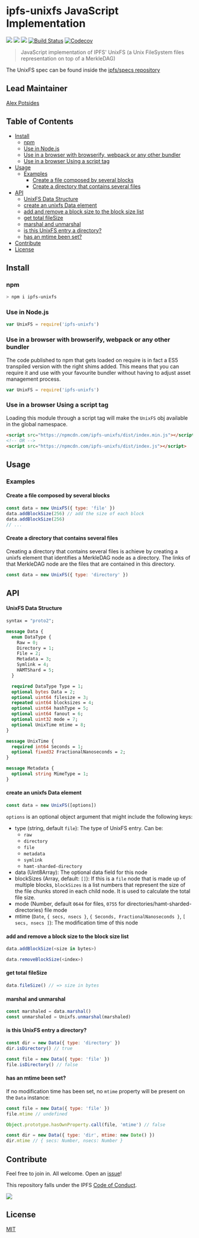 # ipfs-unixfs JavaScript Implementation <!-- omit in toc -->

[![](https://img.shields.io/badge/made%20by-Protocol%20Labs-blue.svg?style=flat-square)](http://ipn.io)
[![](https://img.shields.io/badge/project-IPFS-blue.svg?style=flat-square)](http://ipfs.io/)
[![](https://img.shields.io/badge/freenode-%23ipfs-blue.svg?style=flat-square)](http://webchat.freenode.net/?channels=%23ipfs)
[![Build Status](https://flat.badgen.net/travis/ipfs/js-ipfs-unixfs)](https://travis-ci.com/ipfs/js-ipfs-unixfs)
[![Codecov](https://codecov.io/gh/ipfs/js-ipfs-unixfs/branch/master/graph/badge.svg)](https://codecov.io/gh/ipfs/js-ipfs-unixfs)

> JavaScript implementation of IPFS' UnixFS (a Unix FileSystem files representation on top of a MerkleDAG)

The UnixFS spec can be found inside the [ipfs/specs repository](http://github.com/ipfs/specs)

## Lead Maintainer <!-- omit in toc -->

[Alex Potsides](https://github.com/achingbrain)

## Table of Contents <!-- omit in toc -->

- [Install](#install)
  - [npm](#npm)
  - [Use in Node.js](#use-in-nodejs)
  - [Use in a browser with browserify, webpack or any other bundler](#use-in-a-browser-with-browserify-webpack-or-any-other-bundler)
  - [Use in a browser Using a script tag](#use-in-a-browser-using-a-script-tag)
- [Usage](#usage)
  - [Examples](#examples)
    - [Create a file composed by several blocks](#create-a-file-composed-by-several-blocks)
    - [Create a directory that contains several files](#create-a-directory-that-contains-several-files)
- [API](#api)
    - [UnixFS Data Structure](#unixfs-data-structure)
    - [create an unixfs Data element](#create-an-unixfs-data-element)
    - [add and remove a block size to the block size list](#add-and-remove-a-block-size-to-the-block-size-list)
    - [get total fileSize](#get-total-filesize)
    - [marshal and unmarshal](#marshal-and-unmarshal)
    - [is this UnixFS entry a directory?](#is-this-unixfs-entry-a-directory)
    - [has an mtime been set?](#has-an-mtime-been-set)
- [Contribute](#contribute)
- [License](#license)

## Install

### npm

```sh
> npm i ipfs-unixfs
```

### Use in Node.js

```JavaScript
var UnixFS = require('ipfs-unixfs')
```

### Use in a browser with browserify, webpack or any other bundler

The code published to npm that gets loaded on require is in fact a ES5 transpiled version with the right shims added. This means that you can require it and use with your favourite bundler without having to adjust asset management process.

```JavaScript
var UnixFS = require('ipfs-unixfs')
```

### Use in a browser Using a script tag

Loading this module through a script tag will make the `UnixFS` obj available in the global namespace.

```html
<script src="https://npmcdn.com/ipfs-unixfs/dist/index.min.js"></script>
<!-- OR -->
<script src="https://npmcdn.com/ipfs-unixfs/dist/index.js"></script>
```

## Usage

### Examples

#### Create a file composed by several blocks

```JavaScript
const data = new UnixFS({ type: 'file' })
data.addBlockSize(256) // add the size of each block
data.addBlockSize(256)
// ...
```

#### Create a directory that contains several files

Creating a directory that contains several files is achieve by creating a unixfs element that identifies a MerkleDAG node as a directory. The links of that MerkleDAG node are the files that are contained in this directory.

```JavaScript
const data = new UnixFS({ type: 'directory' })
```

## API

#### UnixFS Data Structure

```protobuf
syntax = "proto2";

message Data {
  enum DataType {
    Raw = 0;
    Directory = 1;
    File = 2;
    Metadata = 3;
    Symlink = 4;
    HAMTShard = 5;
  }

  required DataType Type = 1;
  optional bytes Data = 2;
  optional uint64 filesize = 3;
  repeated uint64 blocksizes = 4;
  optional uint64 hashType = 5;
  optional uint64 fanout = 6;
  optional uint32 mode = 7;
  optional UnixTime mtime = 8;
}

message UnixTime {
  required int64 Seconds = 1;
  optional fixed32 FractionalNanoseconds = 2;
}

message Metadata {
  optional string MimeType = 1;
}
```

#### create an unixfs Data element

```JavaScript
const data = new UnixFS([options])
```

`options` is an optional object argument that might include the following keys:

- type (string, default `file`): The type of UnixFS entry.  Can be:
  - `raw`
  - `directory`
  - `file`
  - `metadata`
  - `symlink`
  - `hamt-sharded-directory`
- data (Uint8Array): The optional data field for this node
- blockSizes (Array, default: `[]`): If this is a `file` node that is made up of multiple blocks, `blockSizes` is a list numbers that represent the size of the file chunks stored in each child node. It is used to calculate the total file size.
- mode (Number, default `0644` for files, `0755` for directories/hamt-sharded-directories) file mode
- mtime (`Date`, `{ secs, nsecs }`, `{ Seconds, FractionalNanoseconds }`, `[ secs, nsecs ]`): The modification time of this node

#### add and remove a block size to the block size list

```JavaScript
data.addBlockSize(<size in bytes>)
```

```JavaScript
data.removeBlockSize(<index>)
```

#### get total fileSize

```JavaScript
data.fileSize() // => size in bytes
```

#### marshal and unmarshal

```javascript
const marshaled = data.marshal()
const unmarshaled = Unixfs.unmarshal(marshaled)
```

#### is this UnixFS entry a directory?

```JavaScript
const dir = new Data({ type: 'directory' })
dir.isDirectory() // true

const file = new Data({ type: 'file' })
file.isDirectory() // false
```

#### has an mtime been set?

If no modification time has been set, no `mtime` property will be present on the `Data` instance:

```JavaScript
const file = new Data({ type: 'file' })
file.mtime // undefined

Object.prototype.hasOwnProperty.call(file, 'mtime') // false

const dir = new Data({ type: 'dir', mtime: new Date() })
dir.mtime // { secs: Number, nsecs: Number }
```

## Contribute

Feel free to join in. All welcome. Open an [issue](https://github.com/ipfs/js-ipfs-unixfs/issues)!

This repository falls under the IPFS [Code of Conduct](https://github.com/ipfs/community/blob/master/code-of-conduct.md).

[![](https://cdn.rawgit.com/jbenet/contribute-ipfs-gif/master/img/contribute.gif)](https://github.com/ipfs/community/blob/master/contributing.md)

## License

[MIT](LICENSE)
